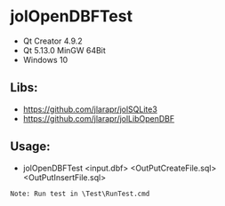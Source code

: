 # jolOpenDBFTest
* Qt Creator 4.9.2
* Qt 5.13.0 MinGW 64Bit
* Windows 10
## Libs:
* https://github.com/jlarapr/jolSQLite3
* https://github.com/jlarapr/jolLibOpenDBF

## Usage: 
* jolOpenDBFTest <input.dbf> <OutPutCreateFile.sql> <OutPutInsertFile.sql> <KeyColumnName>
```
Note: Run test in \Test\RunTest.cmd
```

